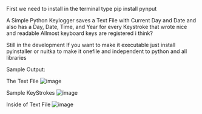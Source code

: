 First we need to install in the terminal type pip install pynput

A Simple Python Keylogger saves a Text File with Current Day and Date and also has a Day, Date, Time, and Year for every Keystroke that wrote nice and readable 
Allmost keyboard keys are registered i think?

Still in the development
If you want to make it executable just install pyinstaller or nuitka to make it onefile and independent to python and all libraries

Sample Output:

The Text File
![image](https://user-images.githubusercontent.com/101923825/185189242-0297eefa-a123-4c2a-a0ab-799c8f5b73d0.png)

Sample KeyStrokes
![image](https://user-images.githubusercontent.com/101923825/185190208-d57498ef-75a4-4dfd-9902-b939985c7587.png)

Inside of Text File
![image](https://user-images.githubusercontent.com/101923825/185190315-b89a664e-e232-4733-99f3-a4f3167f5238.png)
